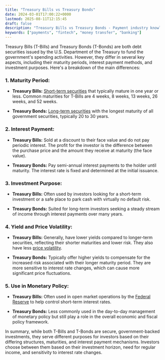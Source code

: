 ```yaml
---
title: "Treasury Bills vs Treasury Bonds"
date: 2024-03-01T17:00:22+0000
lastmod: 2025-08-11T12:15:45
draft: false
description: "Treasury Bills vs Treasury Bonds - Payment industry knowledge and insights"
keywords: ["payments", "fintech", "money transfer", "banking"]
---
```


Treasury Bills (T-Bills) and Treasury Bonds (T-Bonds) are both debt securities issued by the U.S. Department of the Treasury to fund the government's spending activities. However, they differ in several key aspects, including their maturity periods, interest payment methods, and investment purposes. Here's a breakdown of the main differences:

### 1. Maturity Period:

- **Treasury Bills:** [Short-term securities](https://faisalkhanllc.xyz/resources/payments-wiki/t/treasury-bills/) that typically mature in one year or less. Common maturities for T-Bills are 4 weeks, 8 weeks, 13 weeks, 26 weeks, and 52 weeks.

- **Treasury Bonds:** [Long-term securities](https://faisalkhanllc.xyz/resources/payments-wiki/t/treasury-bonds/) with the longest maturity of all government securities, typically 20 to 30 years.

### 2. Interest Payment:

- **Treasury Bills:** Sold at a discount to their face value and do not pay periodic interest. The profit for the investor is the difference between the purchase price and the amount they receive at maturity (the face value).

- **Treasury Bonds:** Pay semi-annual interest payments to the holder until maturity. The interest rate is fixed and determined at the initial issuance.

### 3. Investment Purpose:

- **Treasury Bills:** Often used by investors looking for a short-term investment or a safe place to park cash with virtually no default risk.

- **Treasury Bonds:** Suited for long-term investors seeking a steady stream of income through interest payments over many years.

### 4. Yield and Price Volatility:

- **Treasury Bills:** Generally, have lower yields compared to longer-term securities, reflecting their shorter maturities and lower risk. They also have less [price volatility](https://faisalkhanllc.xyz/resources/payments-wiki/s/selling-volatility/).

- **Treasury Bonds:** Typically offer higher yields to compensate for the increased risk associated with their longer maturity period. They are more sensitive to interest rate changes, which can cause more significant price fluctuations.

### 5. Use in Monetary Policy:

- **Treasury Bills:** Often used in open market operations by the [Federal Reserve](https://www.federalreserve.gov/) to help control short-term interest rates.

- **Treasury Bonds:** Less commonly used in the day-to-day management of monetary policy but still play a role in the overall economic and fiscal policy framework.

In summary, while both T-Bills and T-Bonds are secure, government-backed investments, they serve different purposes for investors based on their differing structures, maturities, and interest payment mechanisms. Investors choose between them based on their investment horizon, need for regular income, and sensitivity to interest rate changes.
